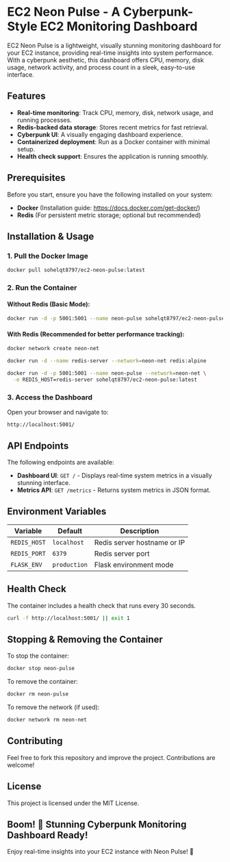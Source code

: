 # EC2 Neon Pulse - A Cyberpunk-Style EC2 Monitoring Dashboard

EC2 Neon Pulse is a lightweight, visually stunning monitoring dashboard for your EC2 instance, providing real-time insights into system performance. With a cyberpunk aesthetic, this dashboard offers CPU, memory, disk usage, network activity, and process count in a sleek, easy-to-use interface.

## Features
- **Real-time monitoring**: Track CPU, memory, disk, network usage, and running processes.
- **Redis-backed data storage**: Stores recent metrics for fast retrieval.
- **Cyberpunk UI**: A visually engaging dashboard experience.
- **Containerized deployment**: Run as a Docker container with minimal setup.
- **Health check support**: Ensures the application is running smoothly.

## Prerequisites
Before you start, ensure you have the following installed on your system:
- **Docker** (Installation guide: https://docs.docker.com/get-docker/)
- **Redis** (For persistent metric storage; optional but recommended)

## Installation & Usage
### 1. Pull the Docker Image
```sh
docker pull sohelqt8797/ec2-neon-pulse:latest
```

### 2. Run the Container
#### Without Redis (Basic Mode):
```sh
docker run -d -p 5001:5001 --name neon-pulse sohelqt8797/ec2-neon-pulse:latest
```

#### With Redis (Recommended for better performance tracking):
```sh
docker network create neon-net

docker run -d --name redis-server --network=neon-net redis:alpine

docker run -d -p 5001:5001 --name neon-pulse --network=neon-net \
  -e REDIS_HOST=redis-server sohelqt8797/ec2-neon-pulse:latest
```

### 3. Access the Dashboard
Open your browser and navigate to:
```
http://localhost:5001/
```

## API Endpoints
The following endpoints are available:
- **Dashboard UI**: `GET /` - Displays real-time system metrics in a visually stunning interface.
- **Metrics API**: `GET /metrics` - Returns system metrics in JSON format.

## Environment Variables
| Variable    | Default  | Description |
|------------|----------|-------------|
| `REDIS_HOST` | `localhost` | Redis server hostname or IP |
| `REDIS_PORT` | `6379` | Redis server port |
| `FLASK_ENV` | `production` | Flask environment mode |

## Health Check
The container includes a health check that runs every 30 seconds.
```sh
curl -f http://localhost:5001/ || exit 1
```

## Stopping & Removing the Container
To stop the container:
```sh
docker stop neon-pulse
```

To remove the container:
```sh
docker rm neon-pulse
```

To remove the network (if used):
```sh
docker network rm neon-net
```

## Contributing
Feel free to fork this repository and improve the project. Contributions are welcome!

## License
This project is licensed under the MIT License.

## Boom! 🚀 Stunning Cyberpunk Monitoring Dashboard Ready!
Enjoy real-time insights into your EC2 instance with Neon Pulse! 🎉

